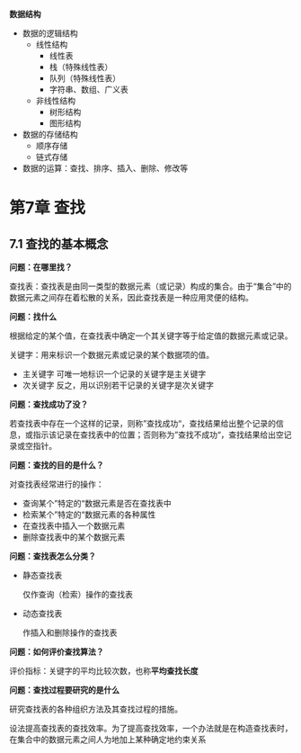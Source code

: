 **数据结构**

- 数据的逻辑结构
  - 线性结构
    - 线性表
    - 栈（特殊线性表）
    - 队列（特殊线性表）
    - 字符串、数组、广义表
  - 非线性结构
    - 树形结构
    - 图形结构
- 数据的存储结构
  - 顺序存储
  - 链式存储
- 数据的运算：查找、排序、插入、删除、修改等



# 第7章 查找



## 7.1 查找的基本概念

**问题：在哪里找？**

查找表：查找表是由同一类型的数据元素（或记录）构成的集合。由于“集合”中的数据元素之间存在着松散的关系，因此查找表是一种应用灵便的结构。



**问题：找什么**

根据给定的某个值，在查找表中确定一个其关键字等于给定值的数据元素或记录。

关键字：用来标识一个数据元素或记录的某个数据项的值。

- 主关键字 可唯一地标识一个记录的关键字是主关键字
- 次关键字 反之，用以识别若干记录的关键字是次关键字



**问题：查找成功了没？**

若查找表中存在一个这样的记录，则称”查找成功“，查找结果给出整个记录的信息，或指示该记录在查找表中的位置；否则称为”查找不成功“，查找结果给出空记录或空指针。



**问题：查找的目的是什么？**

对查找表经常进行的操作：

- 查询某个”特定的“数据元素是否在查找表中
- 检索某个”特定的“数据元素的各种属性
- 在查找表中插入一个数据元素
- 删除查找表中的某个数据元素



**问题：查找表怎么分类？**

- 静态查找表

  仅作查询（检索）操作的查找表

- 动态查找表

  作插入和删除操作的查找表



**问题：如何评价查找算法？**

评价指标：关键字的平均比较次数，也称**平均查找长度**



**问题：查找过程要研究的是什么**

研究查找表的各种组织方法及其查找过程的措施。

设法提高查找表的查找效率。为了提高查找效率，一个办法就是在构造查找表时，在集合中的数据元素之间人为地加上某种确定地约束关系

